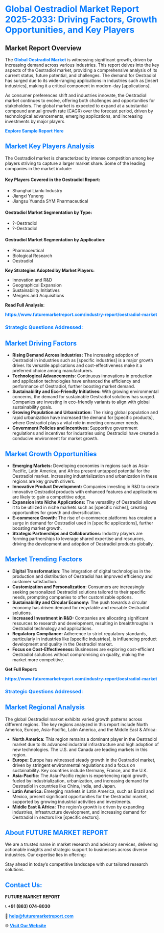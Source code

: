 <h1 style="color: #007BFF;">Global Oestradiol Market Report 2025-2033: Driving Factors, Growth Opportunities, and Key Players</h1>

<section id="overview">
<h2>Market Report Overview</h2>
<p>The <a href="https://www.futuremarketreport.com/industry-report/oestradiol-market" style="color: #007BFF; text-decoration: none;"><strong>Global Oestradiol Market</strong></a> is witnessing significant growth, driven by increasing demand across various industries. This report delves into the key aspects of the Oestradiol market, providing a comprehensive analysis of its current status, future potential, and challenges. The demand for Oestradiol has surged due to its wide-ranging applications in industries such as [insert industries], making it a critical component in modern-day [applications].</p>
<p>As consumer preferences shift and industries innovate, the Oestradiol market continues to evolve, offering both challenges and opportunities for stakeholders. The global market is expected to expand at a substantial compound annual growth rate (CAGR) over the forecast period, driven by technological advancements, emerging applications, and increasing investments by major players.</p>
</section>

<section id="overview">
<p><a href="https://www.futuremarketreport.com/request-sample/reportId=123862" style="color: #007BFF; text-decoration: none;"><strong>Explore Sample Report Here</strong></a></p>
</section>

<section id="key-players">
<h2 style="color: #007BFF;">Market Key Players Analysis</h2>
<p>The Oestradiol market is characterized by intense competition among key players striving to capture a larger market share. Some of the leading companies in the market include:</p>
<h4>Key Players Covered in the Oestradiol Report:</h4>
<ul><li>Shanghai Lianlu Industry</li><li>Jiangxi Yuneng</li><li>Jiangsu Yuanda SYM Pharmaceutical</li></ul>
<h4>Oestradiol Market Segmentation by Type:</h4>
<ul><li>?-Oestradiol</li><li>?-Oestradiol</li></ul>

<h4>Oestradiol Market Segmentation by Application:</h4>
<ul><li>Pharmaceutical</li><li>Biological Research</li><li>Oestradiol</li></ul>
<p><strong>Key Strategies Adopted by Market Players:</strong></p>
<ul>
<li>Innovation and R&D</li>
<li>Geographical Expansion</li>
<li>Sustainability Initiatives</li>
<li>Mergers and Acquisitions</li>
</ul>
</section>

<section>
<p><strong>Read Full Analysis: </strong></p><a href="https://www.futuremarketreport.com/industry-report/oestradiol-market" style="color: #007BFF; text-decoration: none;"><strong>https://www.futuremarketreport.com/industry-report/oestradiol-market</strong></a>
<h3 style="color: #007BFF;">Strategic Questions Addressed:</h3>
</section>

<section id="driving-factors">
<h2 style="color: #007BFF;">Market Driving Factors</h2>
<ul>
<li><strong>Rising Demand Across Industries:</strong> The increasing adoption of Oestradiol in industries such as [specific industries] is a major growth driver. Its versatile applications and cost-effectiveness make it a preferred choice among manufacturers.</li>
<li><strong>Technological Advancements:</strong> Continuous innovations in production and application technologies have enhanced the efficiency and performance of Oestradiol, further boosting market demand.</li>
<li><strong>Sustainability and Eco-Friendly Initiatives:</strong> With growing environmental concerns, the demand for sustainable Oestradiol solutions has surged. Companies are investing in eco-friendly variants to align with global sustainability goals.</li>
<li><strong>Growing Population and Urbanization:</strong> The rising global population and rapid urbanization have increased the demand for [specific products], where Oestradiol plays a vital role in meeting consumer needs.</li>
<li><strong>Government Policies and Incentives:</strong> Supportive government regulations and incentives for industries using Oestradiol have created a conducive environment for market growth.</li>
</ul>
</section>

<section id="growth-opportunities">
<h2 style="color: #007BFF;">Market Growth Opportunities</h2>
<ul>
<li><strong>Emerging Markets:</strong> Developing economies in regions such as Asia-Pacific, Latin America, and Africa present untapped potential for the Oestradiol market. Increasing industrialization and urbanization in these regions are key growth drivers.</li>
<li><strong>Innovative Product Development:</strong> Companies investing in R&D to create innovative Oestradiol products with enhanced features and applications are likely to gain a competitive edge.</li>
<li><strong>Expansion into Niche Applications:</strong> The versatility of Oestradiol allows it to be utilized in niche markets such as [specific niches], creating opportunities for growth and diversification.</li>
<li><strong>E-commerce Growth:</strong> The rise of e-commerce platforms has created a surge in demand for Oestradiol used in [specific applications], further boosting market growth.</li>
<li><strong>Strategic Partnerships and Collaborations:</strong> Industry players are forming partnerships to leverage shared expertise and resources, driving the development and adoption of Oestradiol products globally.</li>
</ul>
</section>

<section id="trending-factors">
<h2 style="color: #007BFF;">Market Trending Factors</h2>
<ul>
<li><strong>Digital Transformation:</strong> The integration of digital technologies in the production and distribution of Oestradiol has improved efficiency and customer satisfaction.</li>
<li><strong>Customization and Personalization:</strong> Consumers are increasingly seeking personalized Oestradiol solutions tailored to their specific needs, prompting companies to offer customizable options.</li>
<li><strong>Sustainability and Circular Economy:</strong> The push towards a circular economy has driven demand for recyclable and reusable Oestradiol solutions.</li>
<li><strong>Increased Investment in R&D:</strong> Companies are allocating significant resources to research and development, resulting in breakthroughs in Oestradiol technology and applications.</li>
<li><strong>Regulatory Compliance:</strong> Adherence to strict regulatory standards, particularly in industries like [specific industries], is influencing product development and quality in the Oestradiol market.</li>
<li><strong>Focus on Cost-Effectiveness:</strong> Businesses are exploring cost-efficient Oestradiol solutions without compromising on quality, making the market more competitive.</li>
</ul>
</section>

<section>
<p><strong>Get Full Report: </strong></p><a href="https://www.futuremarketreport.com/industry-report/oestradiol-market" style="color: #007BFF; text-decoration: none;"><strong>https://www.futuremarketreport.com/industry-report/oestradiol-market</strong></a>
<h3 style="color: #007BFF;">Strategic Questions Addressed:</h3>
</section>


<section id="regional-analysis">
<h2 style="color: #007BFF;">Market Regional Analysis</h2>
<p>The global Oestradiol market exhibits varied growth patterns across different regions. The key regions analyzed in this report include North America, Europe, Asia-Pacific, Latin America, and the Middle East & Africa:</p>
<ul>
<li><strong>North America:</strong> This region remains a dominant player in the Oestradiol market due to its advanced industrial infrastructure and high adoption of new technologies. The U.S. and Canada are leading markets in this region.</li>
<li><strong>Europe:</strong> Europe has witnessed steady growth in the Oestradiol market, driven by stringent environmental regulations and a focus on sustainability. Key countries include Germany, France, and the U.K.</li>
<li><strong>Asia-Pacific:</strong> The Asia-Pacific region is experiencing rapid growth, fueled by industrialization, urbanization, and increasing demand for Oestradiol in countries like China, India, and Japan.</li>
<li><strong>Latin America:</strong> Emerging markets in Latin America, such as Brazil and Mexico, present significant opportunities for the Oestradiol market, supported by growing industrial activities and investments.</li>
<li><strong>Middle East & Africa:</strong> The region’s growth is driven by expanding industries, infrastructure development, and increasing demand for Oestradiol in sectors like [specific sectors].</li>
</ul>
</section>

<footer>
<h2 style="color: #007BFF;">About FUTURE MARKET REPORT</h2>
<p>We are a trusted name in market research and advisory services, delivering actionable insights and strategic support to businesses across diverse industries. Our expertise lies in offering:</p>

<p>Stay ahead in today’s competitive landscape with our tailored research solutions.</p>

<h2 style="color: #007BFF;">Contact Us:</h2>
<p><strong>FUTURE MARKET REPORT</strong></p>
<p>📞 <strong>+91 (883) 074-8030</strong></p>
<p>📧 <strong><a href="mailto:help@futuremarketreport.com" style="color: #007BFF;">help@futuremarketreport.com</a></strong></p>
<p>🌐 <strong><a href="https://www.futuremarketreport.com/" style="color: #007BFF;">Visit Our Website</a></strong></p>
</footer>
